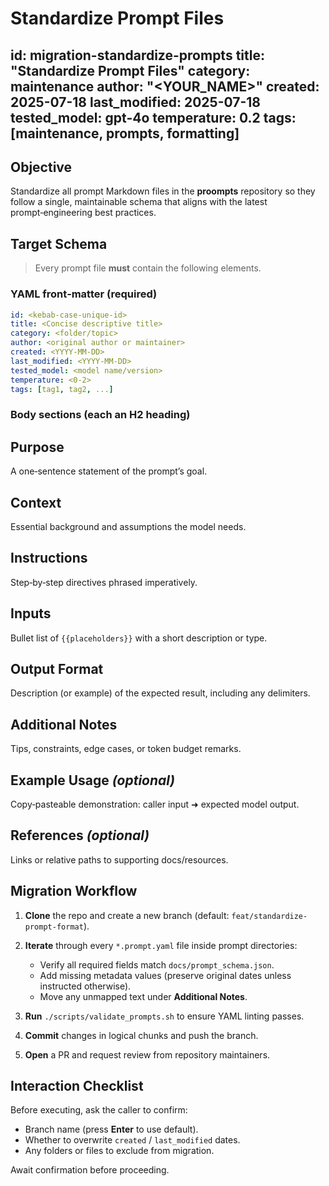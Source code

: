 # Standardize Prompt Files

id: migration-standardize-prompts
title: "Standardize Prompt Files"
category: maintenance
author: "\<YOUR_NAME\>"
created: 2025-07-18
last_modified: 2025-07-18
tested_model: gpt-4o
temperature: 0.2
tags: [maintenance, prompts, formatting]
-----------------------------------------

## Objective

Standardize all prompt Markdown files in the **proompts** repository so they follow a single, maintainable schema that aligns with the latest prompt‑engineering best practices.

## Target Schema

> Every prompt file **must** contain the following elements.

### YAML front‑matter (required)

```yaml
id: <kebab-case-unique-id>
title: <Concise descriptive title>
category: <folder/topic>
author: <original author or maintainer>
created: <YYYY-MM-DD>
last_modified: <YYYY-MM-DD>
tested_model: <model name/version>
temperature: <0‑2>
tags: [tag1, tag2, ...]
```

### Body sections (each an H2 heading)

## Purpose

A one‑sentence statement of the prompt’s goal.

## Context

Essential background and assumptions the model needs.

## Instructions

Step‑by‑step directives phrased imperatively.

## Inputs

Bullet list of `{{placeholders}}` with a short description or type.

## Output Format

Description (or example) of the expected result, including any delimiters.

## Additional Notes

Tips, constraints, edge cases, or token budget remarks.

## Example Usage *(optional)*

Copy‑pasteable demonstration: caller input ➜ expected model output.

## References *(optional)*

Links or relative paths to supporting docs/resources.

## Migration Workflow

1. **Clone** the repo and create a new branch (default: `feat/standardize-prompt-format`).
1. **Iterate** through every `*.prompt.yaml` file inside prompt directories:

   * Verify all required fields match `docs/prompt_schema.json`.
   * Add missing metadata values (preserve original dates unless instructed otherwise).
   * Move any unmapped text under **Additional Notes**.
1. **Run** `./scripts/validate_prompts.sh` to ensure YAML linting passes.
1. **Commit** changes in logical chunks and push the branch.
1. **Open** a PR and request review from repository maintainers.

## Interaction Checklist

Before executing, ask the caller to confirm:

* Branch name (press **Enter** to use default).
* Whether to overwrite `created` / `last_modified` dates.
* Any folders or files to exclude from migration.

Await confirmation before proceeding.
